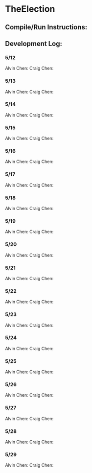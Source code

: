 # TheElection
## Compile/Run Instructions:

## Development Log:
### 5/12
Alvin Chen:
Craig Chen:

### 5/13
Alvin Chen:
Craig Chen:

### 5/14
Alvin Chen:
Craig Chen:

### 5/15
Alvin Chen:
Craig Chen:

### 5/16
Alvin Chen:
Craig Chen:

### 5/17
Alvin Chen:
Craig Chen:

### 5/18
Alvin Chen:
Craig Chen:

### 5/19
Alvin Chen:
Craig Chen:

### 5/20
Alvin Chen:
Craig Chen:

### 5/21
Alvin Chen:
Craig Chen:

### 5/22
Alvin Chen:
Craig Chen:

### 5/23
Alvin Chen:
Craig Chen:

### 5/24
Alvin Chen:
Craig Chen:

### 5/25
Alvin Chen:
Craig Chen:

### 5/26
Alvin Chen:
Craig Chen:

### 5/27
Alvin Chen:
Craig Chen:

### 5/28
Alvin Chen:
Craig Chen:

### 5/29
Alvin Chen:
Craig Chen:

